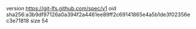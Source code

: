 version https://git-lfs.github.com/spec/v1
oid sha256:a3b9df97126a0a394f2a4461ee89ff2c69141865e4a5b1de3f02356ec3e71818
size 54
